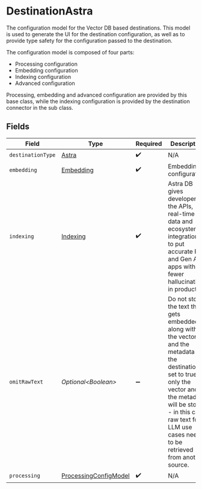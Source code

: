 # DestinationAstra

The configuration model for the Vector DB based destinations. This model is used to generate the UI for the destination configuration,
as well as to provide type safety for the configuration passed to the destination.

The configuration model is composed of four parts:
* Processing configuration
* Embedding configuration
* Indexing configuration
* Advanced configuration

Processing, embedding and advanced configuration are provided by this base class, while the indexing configuration is provided by the destination connector in the sub class.


## Fields

| Field                                                                                                                                                                                                                                                    | Type                                                                                                                                                                                                                                                     | Required                                                                                                                                                                                                                                                 | Description                                                                                                                                                                                                                                              |
| -------------------------------------------------------------------------------------------------------------------------------------------------------------------------------------------------------------------------------------------------------- | -------------------------------------------------------------------------------------------------------------------------------------------------------------------------------------------------------------------------------------------------------- | -------------------------------------------------------------------------------------------------------------------------------------------------------------------------------------------------------------------------------------------------------- | -------------------------------------------------------------------------------------------------------------------------------------------------------------------------------------------------------------------------------------------------------- |
| `destinationType`                                                                                                                                                                                                                                        | [Astra](../../models/shared/Astra.md)                                                                                                                                                                                                                    | :heavy_check_mark:                                                                                                                                                                                                                                       | N/A                                                                                                                                                                                                                                                      |
| `embedding`                                                                                                                                                                                                                                              | [Embedding](../../models/shared/Embedding.md)                                                                                                                                                                                                            | :heavy_check_mark:                                                                                                                                                                                                                                       | Embedding configuration                                                                                                                                                                                                                                  |
| `indexing`                                                                                                                                                                                                                                               | [Indexing](../../models/shared/Indexing.md)                                                                                                                                                                                                              | :heavy_check_mark:                                                                                                                                                                                                                                       | Astra DB gives developers the APIs, real-time data and ecosystem integrations to put accurate RAG and Gen AI apps with fewer hallucinations in production.                                                                                               |
| `omitRawText`                                                                                                                                                                                                                                            | *Optional\<Boolean>*                                                                                                                                                                                                                                     | :heavy_minus_sign:                                                                                                                                                                                                                                       | Do not store the text that gets embedded along with the vector and the metadata in the destination. If set to true, only the vector and the metadata will be stored - in this case raw text for LLM use cases needs to be retrieved from another source. |
| `processing`                                                                                                                                                                                                                                             | [ProcessingConfigModel](../../models/shared/ProcessingConfigModel.md)                                                                                                                                                                                    | :heavy_check_mark:                                                                                                                                                                                                                                       | N/A                                                                                                                                                                                                                                                      |